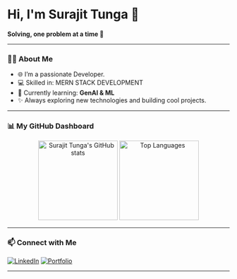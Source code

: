 # Hi, I'm Surajit Tunga 👋

**Solving, one problem at a time 🚀**

---

### 👨‍💻 About Me

- 🌐 I’m a passionate Developer.
- 💻 Skilled in: MERN STACK DEVELOPMENT 
- 🌱 Currently learning: **GenAI & ML**
- ✨ Always exploring new technologies and building cool projects.

---

### 📊 My GitHub Dashboard

<p align="center">
  <img src="https://github-readme-stats.vercel.app/api?username=Surajit-Tunga&show_icons=true&count_private=true&theme=radical" alt="Surajit Tunga's GitHub stats" height="180" />
  <img src="https://github-readme-stats.vercel.app/api/top-langs/?username=Surajit-Tunga&layout=compact&theme=radical" alt="Top Languages" height="180"/>
</p>

---

### 📫 Connect with Me

[![LinkedIn](https://img.shields.io/badge/-LinkedIn-0077B5?style=flat&logo=linkedin)](https://www.linkedin.com/in/surajittunga)
[![Portfolio](https://img.shields.io/badge/-Portfolio-24292E?style=flat&logo=github)](https://surajittunga.vercel.app/)


---

<!--
**Surajit-Tunga/Surajit-Tunga** is a ✨ special ✨ repository because its README.md (this file) appears on your GitHub profile.
-->
